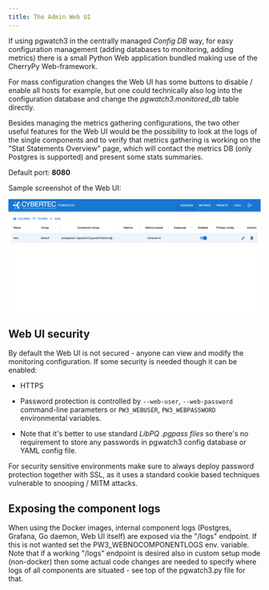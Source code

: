 ```yaml
---
title: The Admin Web UI
---
```


If using pgwatch3 in the centrally managed *Config DB* way, for easy
configuration management (adding databases to monitoring, adding
metrics) there is a small Python Web application bundled making use of
the CherryPy Web-framework.

For mass configuration changes the Web UI has some buttons to disable /
enable all hosts for example, but one could technically also log into
the configuration database and change the *pgwatch3.monitored_db* table
directly.

Besides managing the metrics gathering configurations, the two other
useful features for the Web UI would be the possibility to look at the
logs of the single components and to verify that metrics gathering is
working on the "Stat Statements Overview" page, which will contact the
metrics DB (only Postgres is supported) and present some stats
summaries.

Default port: **8080**

Sample screenshot of the Web UI:

[![A sample screenshot of the pgwatch3 admin Web UI](screenshots/webui_sources_grid.png)](screenshots/webui_sources_grid.png)

## Web UI security

By default the Web UI is not secured - anyone can view and modify the
monitoring configuration. If some security is needed though it can be
enabled:

-   HTTPS

-   Password protection is controlled by `--web-user`, `--web-password` command-line parameters or
    `PW3_WEBUSER`, `PW3_WEBPASSWORD` environmental variables.

-   Note that it's better to use standard *LibPQ .pgpass files* so
    there's no requirement to store any passwords in pgwatch3 config
    database or YAML config file.

For security sensitive environments make sure to always deploy password
protection together with SSL, as it uses a standard cookie based
techniques vulnerable to snooping / MITM attacks.

## Exposing the component logs

When using the Docker images, internal component logs (Postgres,
Grafana, Go daemon, Web UI itself) are exposed via the "/logs"
endpoint. If this is not wanted set the PW3_WEBNOCOMPONENTLOGS env.
variable. Note that if a working "/logs" endpoint is desired also in
custom setup mode (non-docker) then some actual code changes are needed
to specify where logs of all components are situated - see top of the
pgwatch3.py file for that.
